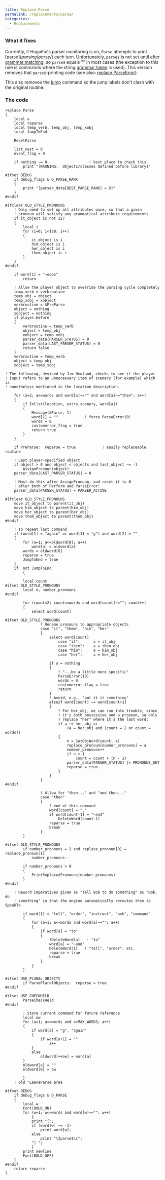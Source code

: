 ```yaml
---
title: Replace Parse
permalink: /replacements/parse/
categories: 
  - Replacements
---
```


### What it fixes

Currently, if HugoFix's parser monitoring is on,
`Parse` attempts to print [parse$](parsing/parse$/) each turn.
Unfortunately, `parse$` is not set until after
[grammar matching](loops/game-loop/), so `parse$` equals "" in most cases
(the exception to this rule is commands where the string
[grammar token](basics/grammar-tokens/) is used). This version removes that
`parse$`-printing code (see also:
[replace ParseError](replacements/parseerror/)).

This also removes the [jump](guts/jump/) command so the jump labels
don't clash with the original routine.

### The code

    replace Parse
    {
        local a
        local reparse
        local temp_verb, temp_obj, temp_xobj
        local JumpToEnd

        ResetParse

        list_nest = 0
        event_flag = 0

        if nothing ~= 0                   ! best place to check this
            print "[WARNING:  Objects/classes defined before library]"

    #ifset DEBUG
        if debug_flags & D_PARSE_RANK
        {
            print "[parser_data[BEST_PARSE_RANK] = 0]"
        }
    #endif

    #ifclear OLD_STYLE_PRONOUNS
        ! Only need to set up all attributes once, so that a given
        ! pronoun will satisfy any grammatical attribute requirements
        if it_object is not 127
        {
            local i
            for (i=0; i<128; i++)
            {
                it_object is i
                him_object is i
                her_object is i
                them_object is i
            }
        }
    #endif

        if word[1] = "~oops"
            return

        ! Allow the player object to override the parsing cycle completely
        temp_verb = verbroutine
        temp_obj = object
        temp_xobj = xobject
        verbroutine = &PreParse
        object = nothing
        xobject = nothing
        if player.before
        {
            verbroutine = temp_verb
            object = temp_obj
            xobject = temp_xobj
            parser_data[PARSER_STATUS] = 0
            parser_data[LAST_PARSER_STATUS] = 0
            return false
        }
        verbroutine = temp_verb
        object = temp_obj
        xobject = temp_xobj

    ! The following, devised by Jim Newland, checks to see if the player
    ! input refers to an unnecessary item of scenery (for example) which is
    ! nonetheless mentioned in the location description.

        for (a=2; a<=words and word[a]~="" and word[a]~="then"; a++)
        {
            if Inlist(location, extra_scenery, word[a])
            {
                Message(&Parse, 1)
                word[1] = ""            ! force ParseError(0)
                words = 0
                customerror_flag = true
                return true
            }
        }

        if PreParse:  reparse = true            ! easily replaceable routine

        ! Last player-specified object
        if object > 0 and object < objects and last_object ~= -1
            AssignPronoun(object)
        parser_data[LAST_PARSER_STATUS] = 0

        ! Must do this after AssignPronoun, and reset it to 0
        ! after both of Perform and ParseError:
        parser_data[PARSER_STATUS] = PARSER_ACTIVE

    #ifclear OLD_STYLE_PRONOUNS
        move it_object to parent(it_obj)
        move him_object to parent(him_obj)
        move her_object to parent(her_obj)
        move them_object to parent(them_obj)
    #endif

        ! To repeat last command
        if (word[1] = "again" or word[1] = "g") and word[2] = ""
        {
            for (a=1; a<=oldword[0]; a++)
                word[a] = oldword[a]
            words = oldword[0]
            reparse = true
            JumpToEnd = true
        }
        if  not JumpToEnd
            {

            local count
    #ifset OLD_STYLE_PRONOUNS
            local n, number_pronouns
    #endif

            for (count=2; count<=words and word[count]~=""; count++)
            {
                select word[count]

    #ifset OLD_STYLE_PRONOUNS
                    ! Rename pronouns to appropriate objects
                    case "it", "them", "him", "her"
                    {
                        select word[count]
                            case "it":      a = it_obj
                            case "them":    a = them_obj
                            case "him":     a = him_obj
                            case "her":     a = her_obj

                        if a = nothing
                        {
                            ! "...be a little more specific"
                            ParseError(13)
                            words = 0
                            customerror_flag = true
                            return
                        }
                        ! Avoid, e.g., "put it it something"
                        elseif word[count] ~= word[count+1]
                        {
                            ! For her_obj, we can run into trouble, since
                            ! it's both possessive and a pronoun, so only
                            ! replace "her" where it's the last word:
                            if a ~= her_obj or
                                (a = her_obj and (count = 2 or count = words))
                            {
                                n = SetObjWord(count, a)
                                replace_pronoun[number_pronouns] = a
                                number_pronouns++
                                if n > 1
                                    count = count + (n - 1)
                                parser_data[PARSER_STATUS] |= PRONOUNS_SET
                                reparse = true
                            }
                        }
                    }
    #endif

                    ! Allow for "then..." and "and then..."
                    case "then"
                    {
                        ! end of this command
                        word[count] = "."
                        if word[count-1] = "~and"
                            DeleteWord(count-1)
                        reparse = true
                        break
                    }
            }

    #ifset OLD_STYLE_PRONOUNS
            if number_pronouns = 2 and replace_pronoun[0] = replace_pronoun[1]
                number_pronouns--

            if number_pronouns > 0
            {
                PrintReplacedPronouns(number_pronouns)
            }
    #endif

        ! Reword imperatives given as "Tell Bob to do something" as "Bob, do
        ! something" so that the engine automatically reroutes them to SpeakTo

            if word[1] = "tell", "order", "instruct", "ask", "command"
            {
                for (a=1; a<=words and word[a]~=""; a++)
                {
                    if word[a] = "to"
                    {
                        !DeleteWord(a)   ! "to"
                        word[a] = "~and"
                        DeleteWord(1)   ! "tell", "order", etc.
                        reparse = true
                        break
                    }
                }
            }

    #ifset USE_PLURAL_OBJECTS
            if ParsePluralObjects:  reparse = true
    #endif

    #ifset USE_CHECKHELD
            ParseCheckHeld
    #endif

            ! Store current command for future reference
            local ow
            for (a=1; a<=words and a<MAX_WORDS; a++)
            {
                if word[a] = "g", "again"
                {
                    if word[a+1] = ""
                        a++
                }
                else
                    oldword[++ow] = word[a]
            }
            oldword[a] = ""
            oldword[0] = ow

            }
        ! old "LeaveParse area

    #ifset DEBUG
        if debug_flags & D_PARSE
        {
            local w
            Font(BOLD_ON)
            for (w=1; w<=words and word[w]~=""; w++)
                {
                print "[";
                if (word[w] ~= -1)
                    print word[w];
                else
                    print "\Iparse$\i";
                "] ";
                }
            print newline
            Font(BOLD_OFF)
        }
    #endif
        return reparse
    }
